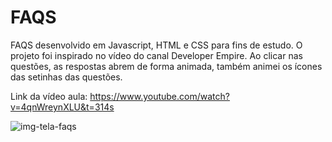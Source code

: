 # FAQS
FAQS desenvolvido em Javascript, HTML e CSS para fins de estudo. O projeto foi inspirado no vídeo do canal Developer Empire.
Ao clicar nas questões, as respostas abrem de forma animada, também animei os ícones das setinhas das questões.

Link da vídeo aula: https://www.youtube.com/watch?v=4qnWreynXLU&t=314s

![img-tela-faqs](https://github.com/lucianosergiodasilva/faqs/assets/81998569/baa95607-fb9c-4b0f-8d8a-a21cee05f7b8)
